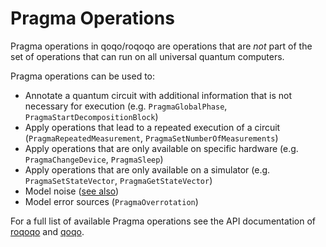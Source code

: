 # Pragma Operations

Pragma operations in qoqo/roqoqo are operations that are _not_ part of the set of operations that can run on all universal quantum computers.

Pragma operations can be used to:

* Annotate a quantum circuit with additional information that is not necessary for execution (e.g. `PragmaGlobalPhase`, `PragmaStartDecompositionBlock`)
* Apply operations that lead to a repeated execution of a circuit (`PragmaRepeatedMeasurement`, `PragmaSetNumberOfMeasurements`)
* Apply operations that are only available on specific hardware (e.g. `PragmaChangeDevice`, `PragmaSleep`)
* Apply operations that are only available on a simulator (e.g. `PragmaSetStateVector`, `PragmaGetStateVector`)
* Model noise ([see also](noise.md))
* Model error sources (`PragmaOverrotation`)

For a full list of available Pragma operations see the API documentation of [roqoqo](https://docs.rs/roqoqo/latest/roqoqo/operations/index.html) 
 and [qoqo](https://hqsquantumsimulations.github.io/qoqo/generated/generated/qoqo.operations.html).
